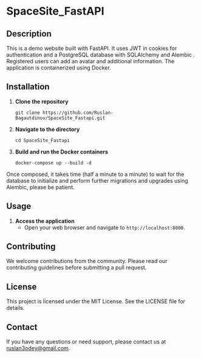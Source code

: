 # SpaceSite_FastAPI

## Description

This is a demo website built with FastAPI. It uses JWT in cookies for authentication and a PostgreSQL database with SQLAlchemy and Alembic . Registered users can add an avatar and additional information. The application is containerized using Docker.

## Installation

1. **Clone the repository**
    ```
    git clone https://github.com/Ruslan-Bagautdinov/SpaceSite_Fastapi.git
    ```

2. **Navigate to the directory**
    ```
    cd SpaceSite_Fastapi
    ```

3. **Build and run the Docker containers**
    ```
    docker-compose up --build -d
    ```
Once composed, it takes time (half a minute to a minute) to wait for the database to initialize and perform further migrations and upgrades using Alembic, please be patient.

## Usage

1. **Access the application**
    - Open your web browser and navigate to `http://localhost:8000`.

## Contributing

We welcome contributions from the community. Please read our contributing guidelines before submitting a pull request.

## License

This project is licensed under the MIT License. See the LICENSE file for details.

## Contact

If you have any questions or need support, please contact us at ruslan3odey@gmail.com.
